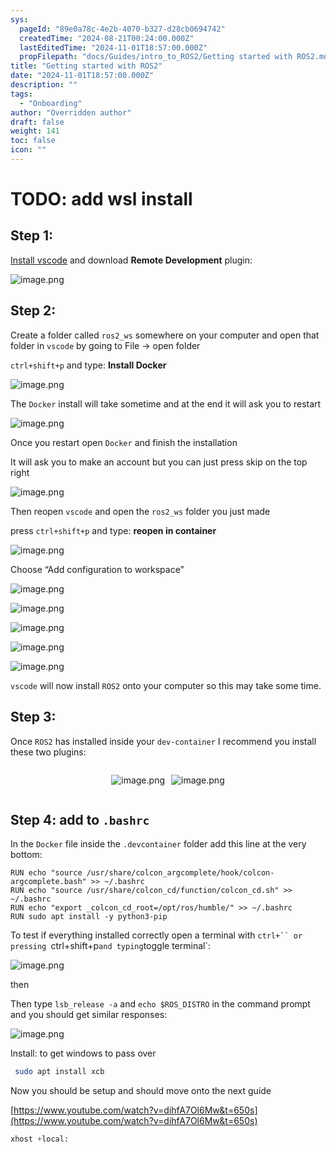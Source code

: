 ```yaml
---
sys:
  pageId: "89e0a78c-4e2b-4070-b327-d28cb0694742"
  createdTime: "2024-08-21T00:24:00.000Z"
  lastEditedTime: "2024-11-01T18:57:00.000Z"
  propFilepath: "docs/Guides/intro_to_ROS2/Getting started with ROS2.md"
title: "Getting started with ROS2"
date: "2024-11-01T18:57:00.000Z"
description: ""
tags:
  - "Onboarding"
author: "Overridden author"
draft: false
weight: 141
toc: false
icon: ""
---
```


# TODO: add wsl install

## Step 1:

[Install vscode](https://code.visualstudio.com/download) and download **Remote Development** plugin:

![image.png](https://prod-files-secure.s3.us-west-2.amazonaws.com/d518164a-d88e-44d1-a4ee-3adb3bd8bce0/efb52993-1881-4a40-b95e-6f020334f022/image.png?X-Amz-Algorithm=AWS4-HMAC-SHA256&X-Amz-Content-Sha256=UNSIGNED-PAYLOAD&X-Amz-Credential=ASIAZI2LB466UYBRWA6T%2F20250316%2Fus-west-2%2Fs3%2Faws4_request&X-Amz-Date=20250316T080939Z&X-Amz-Expires=3600&X-Amz-Security-Token=IQoJb3JpZ2luX2VjEM%2F%2F%2F%2F%2F%2F%2F%2F%2F%2F%2FwEaCXVzLXdlc3QtMiJHMEUCIFHJ3u6b04xQiuoylaX%2FRkQjzNrE%2FiIWtqJtfguMst%2FFAiEA330Ys55bXJ60YYoxTep4Tt0g8WtodsaPZ%2F7Ih%2BoDz3wq%2FwMIKBAAGgw2Mzc0MjMxODM4MDUiDP7aSXWAUkwLLKRz2ircA20nRNG6Fjs4zB%2FcpFHBucUhcLnLosmQ7fyFYaQoRNdJyX85vY0DszxxRNmh82f1ceA7PoZWUoAjVYg5AE3cVYF3rHnyphuyCRfp3HabQOEFWzX2oXNbLHybMqRAa0PqPVe4uU2SVd0v6k6WqcRdfb2mW8BcKKoTtk3HoAoYvbmfUCtSEl%2FqzX65ldlbDt9Eiq3JFr1TFDEmF84eV%2BajUOhr8z4RAJsAAukqk8C1ISLwCu%2FxTbG9bQAKWhcg2%2BTa2OA2S1bNKfUZiz6J9RNRd7voJdCRoH7SIc4VZr0ZC%2BIUUCRaJRHTDs76FKNxsammR7mwWOHGFFbhKj2sgG1PXZiWpRa3vg6JE8nEVZognbmbdK1F8daEYVy1eiP02SYjGn1uvQUC2IhIKjGLHmBOv2fuSRm8qdJKjXaf2epwsu0mKk0WF7M9pXiKHE%2BtrwFvla8U9k8AI54X0PhLCffh%2BTZWwfhtK5hP6ZJyjkwqHedcFFPx19XXKjMFr3pUlmKu3HedBfYNqyo5LM1U7QpGsnfINS7QJisLMR8bGOtWZQ6bYsQhe4jRuqyeKQPRX5%2B93DRkVvmn3ay12ajQ80vft2Nq%2FmTgP420J07h0tX%2B4Q%2FFDgNGPMdzc63da%2B0lMKnq2b4GOqUBc60COe4O%2BEdbna1%2Bfr9SUgAVwDHzyi%2BPjGV0h3tpQoqVIibXgY3jLtpuKhfrNdPKrKMtHGqEa9eApYcYKvEIYWg4tOd%2FoD%2FzddnYgR5pxpMIwWmCUQl4OQFFs7hQ%2FBsFssawlsTuVmwkNgXcwvqtQg9u%2F0I2IlLx6L7XzOohiMSWzQrwDytWIcvZJpyUr4yThVmb6PWVyjdIQ0h64ccRqTqzzBja&X-Amz-Signature=043413c05f9e1f7a6241ccdf01e8c2334f0983ea08589a74623593efe0258ff2&X-Amz-SignedHeaders=host&x-id=GetObject)

## Step 2:

Create a folder called `ros2_ws` somewhere on your computer and open that folder in `vscode` by going to File → open folder 

`ctrl+shift+p` and type: **Install Docker**

![image.png](https://prod-files-secure.s3.us-west-2.amazonaws.com/d518164a-d88e-44d1-a4ee-3adb3bd8bce0/2269dc0e-1cd5-47ff-bceb-c04ad9b2eab0/image.png?X-Amz-Algorithm=AWS4-HMAC-SHA256&X-Amz-Content-Sha256=UNSIGNED-PAYLOAD&X-Amz-Credential=ASIAZI2LB466UYBRWA6T%2F20250316%2Fus-west-2%2Fs3%2Faws4_request&X-Amz-Date=20250316T080939Z&X-Amz-Expires=3600&X-Amz-Security-Token=IQoJb3JpZ2luX2VjEM%2F%2F%2F%2F%2F%2F%2F%2F%2F%2F%2FwEaCXVzLXdlc3QtMiJHMEUCIFHJ3u6b04xQiuoylaX%2FRkQjzNrE%2FiIWtqJtfguMst%2FFAiEA330Ys55bXJ60YYoxTep4Tt0g8WtodsaPZ%2F7Ih%2BoDz3wq%2FwMIKBAAGgw2Mzc0MjMxODM4MDUiDP7aSXWAUkwLLKRz2ircA20nRNG6Fjs4zB%2FcpFHBucUhcLnLosmQ7fyFYaQoRNdJyX85vY0DszxxRNmh82f1ceA7PoZWUoAjVYg5AE3cVYF3rHnyphuyCRfp3HabQOEFWzX2oXNbLHybMqRAa0PqPVe4uU2SVd0v6k6WqcRdfb2mW8BcKKoTtk3HoAoYvbmfUCtSEl%2FqzX65ldlbDt9Eiq3JFr1TFDEmF84eV%2BajUOhr8z4RAJsAAukqk8C1ISLwCu%2FxTbG9bQAKWhcg2%2BTa2OA2S1bNKfUZiz6J9RNRd7voJdCRoH7SIc4VZr0ZC%2BIUUCRaJRHTDs76FKNxsammR7mwWOHGFFbhKj2sgG1PXZiWpRa3vg6JE8nEVZognbmbdK1F8daEYVy1eiP02SYjGn1uvQUC2IhIKjGLHmBOv2fuSRm8qdJKjXaf2epwsu0mKk0WF7M9pXiKHE%2BtrwFvla8U9k8AI54X0PhLCffh%2BTZWwfhtK5hP6ZJyjkwqHedcFFPx19XXKjMFr3pUlmKu3HedBfYNqyo5LM1U7QpGsnfINS7QJisLMR8bGOtWZQ6bYsQhe4jRuqyeKQPRX5%2B93DRkVvmn3ay12ajQ80vft2Nq%2FmTgP420J07h0tX%2B4Q%2FFDgNGPMdzc63da%2B0lMKnq2b4GOqUBc60COe4O%2BEdbna1%2Bfr9SUgAVwDHzyi%2BPjGV0h3tpQoqVIibXgY3jLtpuKhfrNdPKrKMtHGqEa9eApYcYKvEIYWg4tOd%2FoD%2FzddnYgR5pxpMIwWmCUQl4OQFFs7hQ%2FBsFssawlsTuVmwkNgXcwvqtQg9u%2F0I2IlLx6L7XzOohiMSWzQrwDytWIcvZJpyUr4yThVmb6PWVyjdIQ0h64ccRqTqzzBja&X-Amz-Signature=9a8a575a05f39d341af5529dfcbfabd3acd61159569d42e682bdc91f1140cd18&X-Amz-SignedHeaders=host&x-id=GetObject)

The `Docker` install will take sometime and at the end it will ask you to restart

![image.png](https://prod-files-secure.s3.us-west-2.amazonaws.com/d518164a-d88e-44d1-a4ee-3adb3bd8bce0/ed233f78-be33-4b1f-b89c-9c346c0e961e/image.png?X-Amz-Algorithm=AWS4-HMAC-SHA256&X-Amz-Content-Sha256=UNSIGNED-PAYLOAD&X-Amz-Credential=ASIAZI2LB466UYBRWA6T%2F20250316%2Fus-west-2%2Fs3%2Faws4_request&X-Amz-Date=20250316T080939Z&X-Amz-Expires=3600&X-Amz-Security-Token=IQoJb3JpZ2luX2VjEM%2F%2F%2F%2F%2F%2F%2F%2F%2F%2F%2FwEaCXVzLXdlc3QtMiJHMEUCIFHJ3u6b04xQiuoylaX%2FRkQjzNrE%2FiIWtqJtfguMst%2FFAiEA330Ys55bXJ60YYoxTep4Tt0g8WtodsaPZ%2F7Ih%2BoDz3wq%2FwMIKBAAGgw2Mzc0MjMxODM4MDUiDP7aSXWAUkwLLKRz2ircA20nRNG6Fjs4zB%2FcpFHBucUhcLnLosmQ7fyFYaQoRNdJyX85vY0DszxxRNmh82f1ceA7PoZWUoAjVYg5AE3cVYF3rHnyphuyCRfp3HabQOEFWzX2oXNbLHybMqRAa0PqPVe4uU2SVd0v6k6WqcRdfb2mW8BcKKoTtk3HoAoYvbmfUCtSEl%2FqzX65ldlbDt9Eiq3JFr1TFDEmF84eV%2BajUOhr8z4RAJsAAukqk8C1ISLwCu%2FxTbG9bQAKWhcg2%2BTa2OA2S1bNKfUZiz6J9RNRd7voJdCRoH7SIc4VZr0ZC%2BIUUCRaJRHTDs76FKNxsammR7mwWOHGFFbhKj2sgG1PXZiWpRa3vg6JE8nEVZognbmbdK1F8daEYVy1eiP02SYjGn1uvQUC2IhIKjGLHmBOv2fuSRm8qdJKjXaf2epwsu0mKk0WF7M9pXiKHE%2BtrwFvla8U9k8AI54X0PhLCffh%2BTZWwfhtK5hP6ZJyjkwqHedcFFPx19XXKjMFr3pUlmKu3HedBfYNqyo5LM1U7QpGsnfINS7QJisLMR8bGOtWZQ6bYsQhe4jRuqyeKQPRX5%2B93DRkVvmn3ay12ajQ80vft2Nq%2FmTgP420J07h0tX%2B4Q%2FFDgNGPMdzc63da%2B0lMKnq2b4GOqUBc60COe4O%2BEdbna1%2Bfr9SUgAVwDHzyi%2BPjGV0h3tpQoqVIibXgY3jLtpuKhfrNdPKrKMtHGqEa9eApYcYKvEIYWg4tOd%2FoD%2FzddnYgR5pxpMIwWmCUQl4OQFFs7hQ%2FBsFssawlsTuVmwkNgXcwvqtQg9u%2F0I2IlLx6L7XzOohiMSWzQrwDytWIcvZJpyUr4yThVmb6PWVyjdIQ0h64ccRqTqzzBja&X-Amz-Signature=f183bb205d4e57ff9831e631c80aa5bc1c6a59670283cfa0a51180a9c9713e9d&X-Amz-SignedHeaders=host&x-id=GetObject)

Once you restart open `Docker` and finish the installation

It will ask you to make an account but you can just press skip on the top right

![image.png](https://prod-files-secure.s3.us-west-2.amazonaws.com/d518164a-d88e-44d1-a4ee-3adb3bd8bce0/21010ad9-1659-4fd9-9f59-9932a09b2a3d/image.png?X-Amz-Algorithm=AWS4-HMAC-SHA256&X-Amz-Content-Sha256=UNSIGNED-PAYLOAD&X-Amz-Credential=ASIAZI2LB466UYBRWA6T%2F20250316%2Fus-west-2%2Fs3%2Faws4_request&X-Amz-Date=20250316T080939Z&X-Amz-Expires=3600&X-Amz-Security-Token=IQoJb3JpZ2luX2VjEM%2F%2F%2F%2F%2F%2F%2F%2F%2F%2F%2FwEaCXVzLXdlc3QtMiJHMEUCIFHJ3u6b04xQiuoylaX%2FRkQjzNrE%2FiIWtqJtfguMst%2FFAiEA330Ys55bXJ60YYoxTep4Tt0g8WtodsaPZ%2F7Ih%2BoDz3wq%2FwMIKBAAGgw2Mzc0MjMxODM4MDUiDP7aSXWAUkwLLKRz2ircA20nRNG6Fjs4zB%2FcpFHBucUhcLnLosmQ7fyFYaQoRNdJyX85vY0DszxxRNmh82f1ceA7PoZWUoAjVYg5AE3cVYF3rHnyphuyCRfp3HabQOEFWzX2oXNbLHybMqRAa0PqPVe4uU2SVd0v6k6WqcRdfb2mW8BcKKoTtk3HoAoYvbmfUCtSEl%2FqzX65ldlbDt9Eiq3JFr1TFDEmF84eV%2BajUOhr8z4RAJsAAukqk8C1ISLwCu%2FxTbG9bQAKWhcg2%2BTa2OA2S1bNKfUZiz6J9RNRd7voJdCRoH7SIc4VZr0ZC%2BIUUCRaJRHTDs76FKNxsammR7mwWOHGFFbhKj2sgG1PXZiWpRa3vg6JE8nEVZognbmbdK1F8daEYVy1eiP02SYjGn1uvQUC2IhIKjGLHmBOv2fuSRm8qdJKjXaf2epwsu0mKk0WF7M9pXiKHE%2BtrwFvla8U9k8AI54X0PhLCffh%2BTZWwfhtK5hP6ZJyjkwqHedcFFPx19XXKjMFr3pUlmKu3HedBfYNqyo5LM1U7QpGsnfINS7QJisLMR8bGOtWZQ6bYsQhe4jRuqyeKQPRX5%2B93DRkVvmn3ay12ajQ80vft2Nq%2FmTgP420J07h0tX%2B4Q%2FFDgNGPMdzc63da%2B0lMKnq2b4GOqUBc60COe4O%2BEdbna1%2Bfr9SUgAVwDHzyi%2BPjGV0h3tpQoqVIibXgY3jLtpuKhfrNdPKrKMtHGqEa9eApYcYKvEIYWg4tOd%2FoD%2FzddnYgR5pxpMIwWmCUQl4OQFFs7hQ%2FBsFssawlsTuVmwkNgXcwvqtQg9u%2F0I2IlLx6L7XzOohiMSWzQrwDytWIcvZJpyUr4yThVmb6PWVyjdIQ0h64ccRqTqzzBja&X-Amz-Signature=0fdb2af2f80fd1ee0b531189e32ffc81a5a9867d99ef5d1a3d34e43e049076de&X-Amz-SignedHeaders=host&x-id=GetObject)

Then reopen `vscode` and open the `ros2_ws` folder you just made

press `ctrl+shift+p` and type: **reopen in container**

![image.png](https://prod-files-secure.s3.us-west-2.amazonaws.com/d518164a-d88e-44d1-a4ee-3adb3bd8bce0/4e93b8c2-41ad-488c-8095-c74205196118/image.png?X-Amz-Algorithm=AWS4-HMAC-SHA256&X-Amz-Content-Sha256=UNSIGNED-PAYLOAD&X-Amz-Credential=ASIAZI2LB466UYBRWA6T%2F20250316%2Fus-west-2%2Fs3%2Faws4_request&X-Amz-Date=20250316T080939Z&X-Amz-Expires=3600&X-Amz-Security-Token=IQoJb3JpZ2luX2VjEM%2F%2F%2F%2F%2F%2F%2F%2F%2F%2F%2FwEaCXVzLXdlc3QtMiJHMEUCIFHJ3u6b04xQiuoylaX%2FRkQjzNrE%2FiIWtqJtfguMst%2FFAiEA330Ys55bXJ60YYoxTep4Tt0g8WtodsaPZ%2F7Ih%2BoDz3wq%2FwMIKBAAGgw2Mzc0MjMxODM4MDUiDP7aSXWAUkwLLKRz2ircA20nRNG6Fjs4zB%2FcpFHBucUhcLnLosmQ7fyFYaQoRNdJyX85vY0DszxxRNmh82f1ceA7PoZWUoAjVYg5AE3cVYF3rHnyphuyCRfp3HabQOEFWzX2oXNbLHybMqRAa0PqPVe4uU2SVd0v6k6WqcRdfb2mW8BcKKoTtk3HoAoYvbmfUCtSEl%2FqzX65ldlbDt9Eiq3JFr1TFDEmF84eV%2BajUOhr8z4RAJsAAukqk8C1ISLwCu%2FxTbG9bQAKWhcg2%2BTa2OA2S1bNKfUZiz6J9RNRd7voJdCRoH7SIc4VZr0ZC%2BIUUCRaJRHTDs76FKNxsammR7mwWOHGFFbhKj2sgG1PXZiWpRa3vg6JE8nEVZognbmbdK1F8daEYVy1eiP02SYjGn1uvQUC2IhIKjGLHmBOv2fuSRm8qdJKjXaf2epwsu0mKk0WF7M9pXiKHE%2BtrwFvla8U9k8AI54X0PhLCffh%2BTZWwfhtK5hP6ZJyjkwqHedcFFPx19XXKjMFr3pUlmKu3HedBfYNqyo5LM1U7QpGsnfINS7QJisLMR8bGOtWZQ6bYsQhe4jRuqyeKQPRX5%2B93DRkVvmn3ay12ajQ80vft2Nq%2FmTgP420J07h0tX%2B4Q%2FFDgNGPMdzc63da%2B0lMKnq2b4GOqUBc60COe4O%2BEdbna1%2Bfr9SUgAVwDHzyi%2BPjGV0h3tpQoqVIibXgY3jLtpuKhfrNdPKrKMtHGqEa9eApYcYKvEIYWg4tOd%2FoD%2FzddnYgR5pxpMIwWmCUQl4OQFFs7hQ%2FBsFssawlsTuVmwkNgXcwvqtQg9u%2F0I2IlLx6L7XzOohiMSWzQrwDytWIcvZJpyUr4yThVmb6PWVyjdIQ0h64ccRqTqzzBja&X-Amz-Signature=8e372d28f53779d2148facda1e2a6856b1bfe751a3c53bc33da5120318e7b5e1&X-Amz-SignedHeaders=host&x-id=GetObject)

Choose “Add configuration to workspace”

![image.png](https://prod-files-secure.s3.us-west-2.amazonaws.com/d518164a-d88e-44d1-a4ee-3adb3bd8bce0/9560b282-5060-4989-ba37-97e7b2c22476/image.png?X-Amz-Algorithm=AWS4-HMAC-SHA256&X-Amz-Content-Sha256=UNSIGNED-PAYLOAD&X-Amz-Credential=ASIAZI2LB466UYBRWA6T%2F20250316%2Fus-west-2%2Fs3%2Faws4_request&X-Amz-Date=20250316T080939Z&X-Amz-Expires=3600&X-Amz-Security-Token=IQoJb3JpZ2luX2VjEM%2F%2F%2F%2F%2F%2F%2F%2F%2F%2F%2FwEaCXVzLXdlc3QtMiJHMEUCIFHJ3u6b04xQiuoylaX%2FRkQjzNrE%2FiIWtqJtfguMst%2FFAiEA330Ys55bXJ60YYoxTep4Tt0g8WtodsaPZ%2F7Ih%2BoDz3wq%2FwMIKBAAGgw2Mzc0MjMxODM4MDUiDP7aSXWAUkwLLKRz2ircA20nRNG6Fjs4zB%2FcpFHBucUhcLnLosmQ7fyFYaQoRNdJyX85vY0DszxxRNmh82f1ceA7PoZWUoAjVYg5AE3cVYF3rHnyphuyCRfp3HabQOEFWzX2oXNbLHybMqRAa0PqPVe4uU2SVd0v6k6WqcRdfb2mW8BcKKoTtk3HoAoYvbmfUCtSEl%2FqzX65ldlbDt9Eiq3JFr1TFDEmF84eV%2BajUOhr8z4RAJsAAukqk8C1ISLwCu%2FxTbG9bQAKWhcg2%2BTa2OA2S1bNKfUZiz6J9RNRd7voJdCRoH7SIc4VZr0ZC%2BIUUCRaJRHTDs76FKNxsammR7mwWOHGFFbhKj2sgG1PXZiWpRa3vg6JE8nEVZognbmbdK1F8daEYVy1eiP02SYjGn1uvQUC2IhIKjGLHmBOv2fuSRm8qdJKjXaf2epwsu0mKk0WF7M9pXiKHE%2BtrwFvla8U9k8AI54X0PhLCffh%2BTZWwfhtK5hP6ZJyjkwqHedcFFPx19XXKjMFr3pUlmKu3HedBfYNqyo5LM1U7QpGsnfINS7QJisLMR8bGOtWZQ6bYsQhe4jRuqyeKQPRX5%2B93DRkVvmn3ay12ajQ80vft2Nq%2FmTgP420J07h0tX%2B4Q%2FFDgNGPMdzc63da%2B0lMKnq2b4GOqUBc60COe4O%2BEdbna1%2Bfr9SUgAVwDHzyi%2BPjGV0h3tpQoqVIibXgY3jLtpuKhfrNdPKrKMtHGqEa9eApYcYKvEIYWg4tOd%2FoD%2FzddnYgR5pxpMIwWmCUQl4OQFFs7hQ%2FBsFssawlsTuVmwkNgXcwvqtQg9u%2F0I2IlLx6L7XzOohiMSWzQrwDytWIcvZJpyUr4yThVmb6PWVyjdIQ0h64ccRqTqzzBja&X-Amz-Signature=e5ab660c7d52153caddd3f5ea6805993d401c55c9e7ca4967f821d30d8d86d84&X-Amz-SignedHeaders=host&x-id=GetObject)

![image.png](https://prod-files-secure.s3.us-west-2.amazonaws.com/d518164a-d88e-44d1-a4ee-3adb3bd8bce0/2ee63f81-886b-48e8-a553-dc6e5eac99e4/image.png?X-Amz-Algorithm=AWS4-HMAC-SHA256&X-Amz-Content-Sha256=UNSIGNED-PAYLOAD&X-Amz-Credential=ASIAZI2LB466UYBRWA6T%2F20250316%2Fus-west-2%2Fs3%2Faws4_request&X-Amz-Date=20250316T080939Z&X-Amz-Expires=3600&X-Amz-Security-Token=IQoJb3JpZ2luX2VjEM%2F%2F%2F%2F%2F%2F%2F%2F%2F%2F%2FwEaCXVzLXdlc3QtMiJHMEUCIFHJ3u6b04xQiuoylaX%2FRkQjzNrE%2FiIWtqJtfguMst%2FFAiEA330Ys55bXJ60YYoxTep4Tt0g8WtodsaPZ%2F7Ih%2BoDz3wq%2FwMIKBAAGgw2Mzc0MjMxODM4MDUiDP7aSXWAUkwLLKRz2ircA20nRNG6Fjs4zB%2FcpFHBucUhcLnLosmQ7fyFYaQoRNdJyX85vY0DszxxRNmh82f1ceA7PoZWUoAjVYg5AE3cVYF3rHnyphuyCRfp3HabQOEFWzX2oXNbLHybMqRAa0PqPVe4uU2SVd0v6k6WqcRdfb2mW8BcKKoTtk3HoAoYvbmfUCtSEl%2FqzX65ldlbDt9Eiq3JFr1TFDEmF84eV%2BajUOhr8z4RAJsAAukqk8C1ISLwCu%2FxTbG9bQAKWhcg2%2BTa2OA2S1bNKfUZiz6J9RNRd7voJdCRoH7SIc4VZr0ZC%2BIUUCRaJRHTDs76FKNxsammR7mwWOHGFFbhKj2sgG1PXZiWpRa3vg6JE8nEVZognbmbdK1F8daEYVy1eiP02SYjGn1uvQUC2IhIKjGLHmBOv2fuSRm8qdJKjXaf2epwsu0mKk0WF7M9pXiKHE%2BtrwFvla8U9k8AI54X0PhLCffh%2BTZWwfhtK5hP6ZJyjkwqHedcFFPx19XXKjMFr3pUlmKu3HedBfYNqyo5LM1U7QpGsnfINS7QJisLMR8bGOtWZQ6bYsQhe4jRuqyeKQPRX5%2B93DRkVvmn3ay12ajQ80vft2Nq%2FmTgP420J07h0tX%2B4Q%2FFDgNGPMdzc63da%2B0lMKnq2b4GOqUBc60COe4O%2BEdbna1%2Bfr9SUgAVwDHzyi%2BPjGV0h3tpQoqVIibXgY3jLtpuKhfrNdPKrKMtHGqEa9eApYcYKvEIYWg4tOd%2FoD%2FzddnYgR5pxpMIwWmCUQl4OQFFs7hQ%2FBsFssawlsTuVmwkNgXcwvqtQg9u%2F0I2IlLx6L7XzOohiMSWzQrwDytWIcvZJpyUr4yThVmb6PWVyjdIQ0h64ccRqTqzzBja&X-Amz-Signature=da2661240c2b8cae8b29e49b718bdb15ff6c23ca7da0857c6dc57d037f918c95&X-Amz-SignedHeaders=host&x-id=GetObject)

![image.png](https://prod-files-secure.s3.us-west-2.amazonaws.com/d518164a-d88e-44d1-a4ee-3adb3bd8bce0/ae1580b2-b048-407e-aed9-b584224a7a04/image.png?X-Amz-Algorithm=AWS4-HMAC-SHA256&X-Amz-Content-Sha256=UNSIGNED-PAYLOAD&X-Amz-Credential=ASIAZI2LB466UYBRWA6T%2F20250316%2Fus-west-2%2Fs3%2Faws4_request&X-Amz-Date=20250316T080939Z&X-Amz-Expires=3600&X-Amz-Security-Token=IQoJb3JpZ2luX2VjEM%2F%2F%2F%2F%2F%2F%2F%2F%2F%2F%2FwEaCXVzLXdlc3QtMiJHMEUCIFHJ3u6b04xQiuoylaX%2FRkQjzNrE%2FiIWtqJtfguMst%2FFAiEA330Ys55bXJ60YYoxTep4Tt0g8WtodsaPZ%2F7Ih%2BoDz3wq%2FwMIKBAAGgw2Mzc0MjMxODM4MDUiDP7aSXWAUkwLLKRz2ircA20nRNG6Fjs4zB%2FcpFHBucUhcLnLosmQ7fyFYaQoRNdJyX85vY0DszxxRNmh82f1ceA7PoZWUoAjVYg5AE3cVYF3rHnyphuyCRfp3HabQOEFWzX2oXNbLHybMqRAa0PqPVe4uU2SVd0v6k6WqcRdfb2mW8BcKKoTtk3HoAoYvbmfUCtSEl%2FqzX65ldlbDt9Eiq3JFr1TFDEmF84eV%2BajUOhr8z4RAJsAAukqk8C1ISLwCu%2FxTbG9bQAKWhcg2%2BTa2OA2S1bNKfUZiz6J9RNRd7voJdCRoH7SIc4VZr0ZC%2BIUUCRaJRHTDs76FKNxsammR7mwWOHGFFbhKj2sgG1PXZiWpRa3vg6JE8nEVZognbmbdK1F8daEYVy1eiP02SYjGn1uvQUC2IhIKjGLHmBOv2fuSRm8qdJKjXaf2epwsu0mKk0WF7M9pXiKHE%2BtrwFvla8U9k8AI54X0PhLCffh%2BTZWwfhtK5hP6ZJyjkwqHedcFFPx19XXKjMFr3pUlmKu3HedBfYNqyo5LM1U7QpGsnfINS7QJisLMR8bGOtWZQ6bYsQhe4jRuqyeKQPRX5%2B93DRkVvmn3ay12ajQ80vft2Nq%2FmTgP420J07h0tX%2B4Q%2FFDgNGPMdzc63da%2B0lMKnq2b4GOqUBc60COe4O%2BEdbna1%2Bfr9SUgAVwDHzyi%2BPjGV0h3tpQoqVIibXgY3jLtpuKhfrNdPKrKMtHGqEa9eApYcYKvEIYWg4tOd%2FoD%2FzddnYgR5pxpMIwWmCUQl4OQFFs7hQ%2FBsFssawlsTuVmwkNgXcwvqtQg9u%2F0I2IlLx6L7XzOohiMSWzQrwDytWIcvZJpyUr4yThVmb6PWVyjdIQ0h64ccRqTqzzBja&X-Amz-Signature=9941ad98148ac773dda230fffbc3e3706b360d6e6591676d25fc46b79cff3c7f&X-Amz-SignedHeaders=host&x-id=GetObject)

![image.png](https://prod-files-secure.s3.us-west-2.amazonaws.com/d518164a-d88e-44d1-a4ee-3adb3bd8bce0/53255b28-f75e-430f-b9e3-c0ac8577e42b/image.png?X-Amz-Algorithm=AWS4-HMAC-SHA256&X-Amz-Content-Sha256=UNSIGNED-PAYLOAD&X-Amz-Credential=ASIAZI2LB466UYBRWA6T%2F20250316%2Fus-west-2%2Fs3%2Faws4_request&X-Amz-Date=20250316T080939Z&X-Amz-Expires=3600&X-Amz-Security-Token=IQoJb3JpZ2luX2VjEM%2F%2F%2F%2F%2F%2F%2F%2F%2F%2F%2FwEaCXVzLXdlc3QtMiJHMEUCIFHJ3u6b04xQiuoylaX%2FRkQjzNrE%2FiIWtqJtfguMst%2FFAiEA330Ys55bXJ60YYoxTep4Tt0g8WtodsaPZ%2F7Ih%2BoDz3wq%2FwMIKBAAGgw2Mzc0MjMxODM4MDUiDP7aSXWAUkwLLKRz2ircA20nRNG6Fjs4zB%2FcpFHBucUhcLnLosmQ7fyFYaQoRNdJyX85vY0DszxxRNmh82f1ceA7PoZWUoAjVYg5AE3cVYF3rHnyphuyCRfp3HabQOEFWzX2oXNbLHybMqRAa0PqPVe4uU2SVd0v6k6WqcRdfb2mW8BcKKoTtk3HoAoYvbmfUCtSEl%2FqzX65ldlbDt9Eiq3JFr1TFDEmF84eV%2BajUOhr8z4RAJsAAukqk8C1ISLwCu%2FxTbG9bQAKWhcg2%2BTa2OA2S1bNKfUZiz6J9RNRd7voJdCRoH7SIc4VZr0ZC%2BIUUCRaJRHTDs76FKNxsammR7mwWOHGFFbhKj2sgG1PXZiWpRa3vg6JE8nEVZognbmbdK1F8daEYVy1eiP02SYjGn1uvQUC2IhIKjGLHmBOv2fuSRm8qdJKjXaf2epwsu0mKk0WF7M9pXiKHE%2BtrwFvla8U9k8AI54X0PhLCffh%2BTZWwfhtK5hP6ZJyjkwqHedcFFPx19XXKjMFr3pUlmKu3HedBfYNqyo5LM1U7QpGsnfINS7QJisLMR8bGOtWZQ6bYsQhe4jRuqyeKQPRX5%2B93DRkVvmn3ay12ajQ80vft2Nq%2FmTgP420J07h0tX%2B4Q%2FFDgNGPMdzc63da%2B0lMKnq2b4GOqUBc60COe4O%2BEdbna1%2Bfr9SUgAVwDHzyi%2BPjGV0h3tpQoqVIibXgY3jLtpuKhfrNdPKrKMtHGqEa9eApYcYKvEIYWg4tOd%2FoD%2FzddnYgR5pxpMIwWmCUQl4OQFFs7hQ%2FBsFssawlsTuVmwkNgXcwvqtQg9u%2F0I2IlLx6L7XzOohiMSWzQrwDytWIcvZJpyUr4yThVmb6PWVyjdIQ0h64ccRqTqzzBja&X-Amz-Signature=dad4c43582d5c617e6ed801a8d2f86e56b9ac941aac43f5c6e4609a4719b2d52&X-Amz-SignedHeaders=host&x-id=GetObject)

![image.png](https://prod-files-secure.s3.us-west-2.amazonaws.com/d518164a-d88e-44d1-a4ee-3adb3bd8bce0/7c562767-5af9-4ffb-97d1-327bcdf4ee00/image.png?X-Amz-Algorithm=AWS4-HMAC-SHA256&X-Amz-Content-Sha256=UNSIGNED-PAYLOAD&X-Amz-Credential=ASIAZI2LB466UYBRWA6T%2F20250316%2Fus-west-2%2Fs3%2Faws4_request&X-Amz-Date=20250316T080939Z&X-Amz-Expires=3600&X-Amz-Security-Token=IQoJb3JpZ2luX2VjEM%2F%2F%2F%2F%2F%2F%2F%2F%2F%2F%2FwEaCXVzLXdlc3QtMiJHMEUCIFHJ3u6b04xQiuoylaX%2FRkQjzNrE%2FiIWtqJtfguMst%2FFAiEA330Ys55bXJ60YYoxTep4Tt0g8WtodsaPZ%2F7Ih%2BoDz3wq%2FwMIKBAAGgw2Mzc0MjMxODM4MDUiDP7aSXWAUkwLLKRz2ircA20nRNG6Fjs4zB%2FcpFHBucUhcLnLosmQ7fyFYaQoRNdJyX85vY0DszxxRNmh82f1ceA7PoZWUoAjVYg5AE3cVYF3rHnyphuyCRfp3HabQOEFWzX2oXNbLHybMqRAa0PqPVe4uU2SVd0v6k6WqcRdfb2mW8BcKKoTtk3HoAoYvbmfUCtSEl%2FqzX65ldlbDt9Eiq3JFr1TFDEmF84eV%2BajUOhr8z4RAJsAAukqk8C1ISLwCu%2FxTbG9bQAKWhcg2%2BTa2OA2S1bNKfUZiz6J9RNRd7voJdCRoH7SIc4VZr0ZC%2BIUUCRaJRHTDs76FKNxsammR7mwWOHGFFbhKj2sgG1PXZiWpRa3vg6JE8nEVZognbmbdK1F8daEYVy1eiP02SYjGn1uvQUC2IhIKjGLHmBOv2fuSRm8qdJKjXaf2epwsu0mKk0WF7M9pXiKHE%2BtrwFvla8U9k8AI54X0PhLCffh%2BTZWwfhtK5hP6ZJyjkwqHedcFFPx19XXKjMFr3pUlmKu3HedBfYNqyo5LM1U7QpGsnfINS7QJisLMR8bGOtWZQ6bYsQhe4jRuqyeKQPRX5%2B93DRkVvmn3ay12ajQ80vft2Nq%2FmTgP420J07h0tX%2B4Q%2FFDgNGPMdzc63da%2B0lMKnq2b4GOqUBc60COe4O%2BEdbna1%2Bfr9SUgAVwDHzyi%2BPjGV0h3tpQoqVIibXgY3jLtpuKhfrNdPKrKMtHGqEa9eApYcYKvEIYWg4tOd%2FoD%2FzddnYgR5pxpMIwWmCUQl4OQFFs7hQ%2FBsFssawlsTuVmwkNgXcwvqtQg9u%2F0I2IlLx6L7XzOohiMSWzQrwDytWIcvZJpyUr4yThVmb6PWVyjdIQ0h64ccRqTqzzBja&X-Amz-Signature=612b79304778d77d0abe3a84fe241e4bd539bfd2cde9beba6c8783286c190288&X-Amz-SignedHeaders=host&x-id=GetObject)

`vscode` will now install `ROS2` onto your computer so this may take some time.

## Step 3:

Once `ROS2` has installed inside your `dev-container` I recommend you install these two plugins:

<div style="display: flex;flex-direction: row; column-gap:10px; max-width: 630px;justify-content: center;">
<div>

![image.png](https://prod-files-secure.s3.us-west-2.amazonaws.com/d518164a-d88e-44d1-a4ee-3adb3bd8bce0/3fc3d550-5a54-4ba1-ba6b-faa01cdb7369/image.png?X-Amz-Algorithm=AWS4-HMAC-SHA256&X-Amz-Content-Sha256=UNSIGNED-PAYLOAD&X-Amz-Credential=ASIAZI2LB4665CSXTH6T%2F20250316%2Fus-west-2%2Fs3%2Faws4_request&X-Amz-Date=20250316T080941Z&X-Amz-Expires=3600&X-Amz-Security-Token=IQoJb3JpZ2luX2VjEM%2F%2F%2F%2F%2F%2F%2F%2F%2F%2F%2FwEaCXVzLXdlc3QtMiJGMEQCIDJLH10tk%2BneiwUEbiVTtbKAHqlakDAr6B280zKyWnegAiB2TaFGKtd6k7RybBpu5HPWNR9byIn5263wZ%2BZGuIBfFSr%2FAwgoEAAaDDYzNzQyMzE4MzgwNSIMesQmJLZRM2%2Fl4vOAKtwD28RVyajWNnJk7c8d3Z8HYACnOSO9NW1Dim989lcM7RxhoGUrCe%2BMFDrqNJMAs2gb%2FGaVYrew5D5I6rPvQKHhFc095vVr4i7YA6CG0GsWcC2ldKPfwf9j9SUdT%2BaD%2FDhCbAtWkOxEaqx2CsU5avZd0Cqiq%2F6qreaDN6IykZNcOvP%2FH0FAgrTY5W3nQ0QleEwcID8aUJQAq6FOP9QeUPhkSsaL56Jv8DlYhFD1Vjfn3erg4WDaxvMJEadzNkveRsQussj93%2BJDzf0XMHiBGCmLnXoo1wVWhKWGSc5PckgTm9Tx8IhC%2BxpjGtbY04OasN7OEOiuNz5rSkbgmqjURoUyvoDnjhtk1MD%2Bs757qhdzdICU36rHBhI1BlLAXv6Y9Q0ru1OQjhmccQ8p4%2BYqwgVOOTaoxx2oMcGWNCx4z%2B3RbzzW%2B9nov%2FZrLudRoEYZ5GjoQazgrmaUtKCfmOH2F2c7TjsT4mNWf90gk7kpcysy2yQliOGYDCWbXbP6%2FsSLVRuts0Y1rhJSzdxk6R837ZXC4HtwZj3vpoypltjXDNcNJozcVdUESzkjyVsVjCvlqhrkPFKEtvbIIOO6zqF2%2BjrZzemKMQSnzjJMa8CILRtApYYZyrmpoDewXjWZJ9Aw7OrZvgY6pgFZb75ATGneVxIqeymhGIeYLanYS%2FwymJdYwf9YY%2BxuRDYV0BlHAbnq%2FmNSyCnMH1rF%2FQKo5eK7guwIMk8%2B5k5%2FUg8mx%2Fln2Sl6zAL%2BSi55PKU0k%2F2%2FXaKIyunH36ZPiXeQjqJtLEGcKCio%2BBXzfVqhEHBsUDhl3p4Y6KOsd%2BvlmqOS9nSyPgIokmdb8KFU5NFbThTm4n3N36kgNlEfAoyH%2B4b%2Fscc0&X-Amz-Signature=e7f43c3494a6742bee74c19cef9b841f6c227d6082a8ade4d6807624a5204f20&X-Amz-SignedHeaders=host&x-id=GetObject)

</div>
<div>

![image.png](https://prod-files-secure.s3.us-west-2.amazonaws.com/d518164a-d88e-44d1-a4ee-3adb3bd8bce0/d994cc66-13c2-4093-a5a3-f84cf4601a82/image.png?X-Amz-Algorithm=AWS4-HMAC-SHA256&X-Amz-Content-Sha256=UNSIGNED-PAYLOAD&X-Amz-Credential=ASIAZI2LB466WQAEK2RC%2F20250316%2Fus-west-2%2Fs3%2Faws4_request&X-Amz-Date=20250316T080942Z&X-Amz-Expires=3600&X-Amz-Security-Token=IQoJb3JpZ2luX2VjEM%2F%2F%2F%2F%2F%2F%2F%2F%2F%2F%2FwEaCXVzLXdlc3QtMiJGMEQCIAYVbRAnnLyVWLUF3EbSraTIghrZ7NzYPyenyIfgl8bsAiAPLayTCHDKqx%2FxbcbTNawpU7pytaYmlyjXnT4fRAIz9Cr%2FAwgoEAAaDDYzNzQyMzE4MzgwNSIMfc%2FRO4JjbZmxtthBKtwDuoLFEFdCALnhqtfpx3qqyhd7EUZi4JoJxp33F7y4IHMWMQ9BFIXUEJO6WeB%2FwwPpJbudbeFya0Im0pYXxrNrYz3gB6ocMKadvqsantC1eKZraAuFHPRCXWxPTDb%2BrIhtlIeG7fz1w%2BQCsUV9p1otUQp2xrBsxsUNBAdC468X2M7JvAu86oGUSftYk8Qunz8tM2nqnSd2hNn6ucYj%2BJC1hTkMtr0sDCcJxA7slxvbCN%2B6OSr4cd98n6QGLXhAWW7kwlzQ%2FSEUMD%2BiNE93zHw7Zqn7AXB%2FyOkHFiJBnpdbwvScl6z3Y68mQ5qdPNlwaUefNRaiE9UajjoBcNA%2BYaTXTOEsOT74klwyK0kfqPnI%2B9TupAIvnYqWGgGMxauc45x2W7sFJKdvoVc0g%2Bv0i5bfGNqVlGdllCxjyFXYowu1jSu4ESZfdLhfOELLIKt%2BiAD5hxIp4b34gV9I7ALSZf5sh0arBuWX9M%2FGO0yNmiJ3nBvujlOOVpzlyPxc91UqfjfJ6706LRgwb8tSmnXFkBO6C70ys1KhzmxF1zcR%2FCwKH%2FYB3tBYl%2FGk1lX1OwqqdPHxFsLoCesqwKxdsGnmfwT%2F%2BU5uRob0VOlH1MApdwXtTIkYg6RTqV0DLYUqPTswhuvZvgY6pgGJdBBY0s5EDRJJOOoDFTkgY1Uyy9PsfymvpEeAcGOAaRtceIQBIJvj3NytvEO%2BamldUfKgGemSFYLh8dxyAPNpW%2BHuLcqGnztoQ6zUA1DnyXhTKG9jxEX%2FW1eZ4hBK36Jc7jsXvcYGLdTvcEfSvZU%2B4yIJZLs%2BCwuhLhUZgEVEgVe2lAinzfWLKOb%2FsamNHT2Outf2df0jgyuBNs%2FI03BEqTlZDzNr&X-Amz-Signature=7e109f4bd8d8a5aed34e17835cb22928da18c51882710c455f5a9bacb9f9c840&X-Amz-SignedHeaders=host&x-id=GetObject)

</div>
</div>

## Step 4: add to `.bashrc`

In the `Docker` file inside the `.devcontainer` folder add this line at the very bottom: 

```docker
RUN echo "source /usr/share/colcon_argcomplete/hook/colcon-argcomplete.bash" >> ~/.bashrc
RUN echo "source /usr/share/colcon_cd/function/colcon_cd.sh" >> ~/.bashrc
RUN echo "export _colcon_cd_root=/opt/ros/humble/" >> ~/.bashrc
RUN sudo apt install -y python3-pip 
```

To test if everything installed correctly open a terminal with `ctrl+`` or pressing `ctrl+shift+p` and typing `toggle terminal`:

![image.png](https://prod-files-secure.s3.us-west-2.amazonaws.com/d518164a-d88e-44d1-a4ee-3adb3bd8bce0/6a4943d8-b04e-4c02-9a58-775f3384d1a5/image.png?X-Amz-Algorithm=AWS4-HMAC-SHA256&X-Amz-Content-Sha256=UNSIGNED-PAYLOAD&X-Amz-Credential=ASIAZI2LB466UYBRWA6T%2F20250316%2Fus-west-2%2Fs3%2Faws4_request&X-Amz-Date=20250316T080939Z&X-Amz-Expires=3600&X-Amz-Security-Token=IQoJb3JpZ2luX2VjEM%2F%2F%2F%2F%2F%2F%2F%2F%2F%2F%2FwEaCXVzLXdlc3QtMiJHMEUCIFHJ3u6b04xQiuoylaX%2FRkQjzNrE%2FiIWtqJtfguMst%2FFAiEA330Ys55bXJ60YYoxTep4Tt0g8WtodsaPZ%2F7Ih%2BoDz3wq%2FwMIKBAAGgw2Mzc0MjMxODM4MDUiDP7aSXWAUkwLLKRz2ircA20nRNG6Fjs4zB%2FcpFHBucUhcLnLosmQ7fyFYaQoRNdJyX85vY0DszxxRNmh82f1ceA7PoZWUoAjVYg5AE3cVYF3rHnyphuyCRfp3HabQOEFWzX2oXNbLHybMqRAa0PqPVe4uU2SVd0v6k6WqcRdfb2mW8BcKKoTtk3HoAoYvbmfUCtSEl%2FqzX65ldlbDt9Eiq3JFr1TFDEmF84eV%2BajUOhr8z4RAJsAAukqk8C1ISLwCu%2FxTbG9bQAKWhcg2%2BTa2OA2S1bNKfUZiz6J9RNRd7voJdCRoH7SIc4VZr0ZC%2BIUUCRaJRHTDs76FKNxsammR7mwWOHGFFbhKj2sgG1PXZiWpRa3vg6JE8nEVZognbmbdK1F8daEYVy1eiP02SYjGn1uvQUC2IhIKjGLHmBOv2fuSRm8qdJKjXaf2epwsu0mKk0WF7M9pXiKHE%2BtrwFvla8U9k8AI54X0PhLCffh%2BTZWwfhtK5hP6ZJyjkwqHedcFFPx19XXKjMFr3pUlmKu3HedBfYNqyo5LM1U7QpGsnfINS7QJisLMR8bGOtWZQ6bYsQhe4jRuqyeKQPRX5%2B93DRkVvmn3ay12ajQ80vft2Nq%2FmTgP420J07h0tX%2B4Q%2FFDgNGPMdzc63da%2B0lMKnq2b4GOqUBc60COe4O%2BEdbna1%2Bfr9SUgAVwDHzyi%2BPjGV0h3tpQoqVIibXgY3jLtpuKhfrNdPKrKMtHGqEa9eApYcYKvEIYWg4tOd%2FoD%2FzddnYgR5pxpMIwWmCUQl4OQFFs7hQ%2FBsFssawlsTuVmwkNgXcwvqtQg9u%2F0I2IlLx6L7XzOohiMSWzQrwDytWIcvZJpyUr4yThVmb6PWVyjdIQ0h64ccRqTqzzBja&X-Amz-Signature=693fb48efb5e5a7a3a90fe85b9a6980ff476029d838f3946e71ec33d0b20ac54&X-Amz-SignedHeaders=host&x-id=GetObject)

then 

Then type `lsb_release -a` and `echo $ROS_DISTRO` in the command prompt and you should get similar responses:

![image.png](https://prod-files-secure.s3.us-west-2.amazonaws.com/d518164a-d88e-44d1-a4ee-3adb3bd8bce0/3e635dec-a805-4e85-8b9e-d000e5b71a4e/image.png?X-Amz-Algorithm=AWS4-HMAC-SHA256&X-Amz-Content-Sha256=UNSIGNED-PAYLOAD&X-Amz-Credential=ASIAZI2LB466UYBRWA6T%2F20250316%2Fus-west-2%2Fs3%2Faws4_request&X-Amz-Date=20250316T080939Z&X-Amz-Expires=3600&X-Amz-Security-Token=IQoJb3JpZ2luX2VjEM%2F%2F%2F%2F%2F%2F%2F%2F%2F%2F%2FwEaCXVzLXdlc3QtMiJHMEUCIFHJ3u6b04xQiuoylaX%2FRkQjzNrE%2FiIWtqJtfguMst%2FFAiEA330Ys55bXJ60YYoxTep4Tt0g8WtodsaPZ%2F7Ih%2BoDz3wq%2FwMIKBAAGgw2Mzc0MjMxODM4MDUiDP7aSXWAUkwLLKRz2ircA20nRNG6Fjs4zB%2FcpFHBucUhcLnLosmQ7fyFYaQoRNdJyX85vY0DszxxRNmh82f1ceA7PoZWUoAjVYg5AE3cVYF3rHnyphuyCRfp3HabQOEFWzX2oXNbLHybMqRAa0PqPVe4uU2SVd0v6k6WqcRdfb2mW8BcKKoTtk3HoAoYvbmfUCtSEl%2FqzX65ldlbDt9Eiq3JFr1TFDEmF84eV%2BajUOhr8z4RAJsAAukqk8C1ISLwCu%2FxTbG9bQAKWhcg2%2BTa2OA2S1bNKfUZiz6J9RNRd7voJdCRoH7SIc4VZr0ZC%2BIUUCRaJRHTDs76FKNxsammR7mwWOHGFFbhKj2sgG1PXZiWpRa3vg6JE8nEVZognbmbdK1F8daEYVy1eiP02SYjGn1uvQUC2IhIKjGLHmBOv2fuSRm8qdJKjXaf2epwsu0mKk0WF7M9pXiKHE%2BtrwFvla8U9k8AI54X0PhLCffh%2BTZWwfhtK5hP6ZJyjkwqHedcFFPx19XXKjMFr3pUlmKu3HedBfYNqyo5LM1U7QpGsnfINS7QJisLMR8bGOtWZQ6bYsQhe4jRuqyeKQPRX5%2B93DRkVvmn3ay12ajQ80vft2Nq%2FmTgP420J07h0tX%2B4Q%2FFDgNGPMdzc63da%2B0lMKnq2b4GOqUBc60COe4O%2BEdbna1%2Bfr9SUgAVwDHzyi%2BPjGV0h3tpQoqVIibXgY3jLtpuKhfrNdPKrKMtHGqEa9eApYcYKvEIYWg4tOd%2FoD%2FzddnYgR5pxpMIwWmCUQl4OQFFs7hQ%2FBsFssawlsTuVmwkNgXcwvqtQg9u%2F0I2IlLx6L7XzOohiMSWzQrwDytWIcvZJpyUr4yThVmb6PWVyjdIQ0h64ccRqTqzzBja&X-Amz-Signature=4e77077bdf4a10ee2d80628ec17461e1b6917bb007cdfbc18c90e749b87599b5&X-Amz-SignedHeaders=host&x-id=GetObject)

Install:  to get windows to pass over

```bash
 sudo apt install xcb
```

Now you should be setup and should move onto the next guide 

[https://www.youtube.com/watch?v=dihfA7Ol6Mw&t=650s](https://www.youtube.com/watch?v=dihfA7Ol6Mw&t=650s)

```python
xhost +local:
```
